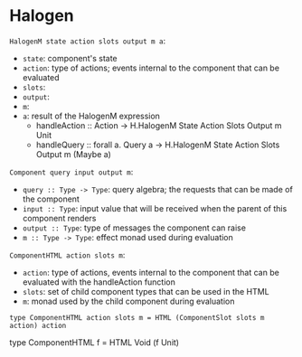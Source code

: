 # Halogen


`HalogenM state action slots output m a`:
- `state`: component's state
- `action`: type of actions; events internal to the component that can be evaluated
- `slots`:
- `output`:
- `m`:
- `a`: result of the HalogenM expression
  - handleAction :: Action            -> H.HalogenM State Action Slots Output m Unit
  - handleQuery  :: forall a. Query a -> H.HalogenM State Action Slots Output m (Maybe a)

`Component query input output m`:
- `query :: Type -> Type`: query algebra; the requests that can be made of the component
- `input :: Type`: input value that will be received when the parent of this component renders
- `output :: Type`: type of messages the component can raise
- `m :: Type -> Type`: effect monad used during evaluation



`ComponentHTML action slots m`:
- `action`: type of actions, events internal to the component that can be evaluated with the handleAction function
- `slots`: set of child component types that can be used in the HTML
- `m`: monad used by the child component during evaluation

`type ComponentHTML action slots m = HTML (ComponentSlot slots m action) action`

type ComponentHTML f = HTML Void (f Unit)